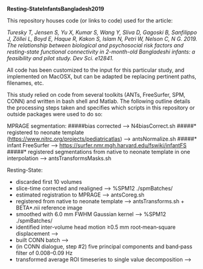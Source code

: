 **Resting-StateInfantsBangladesh2019**

This repository houses code (or links to code) used for the article:

*Turesky T, Jensen S, Yu X, Kumar S, Wang Y, Sliva D, Gagoski B, Sanfilippo J, Zöllei L, Boyd E, Haque R, Kakon S, Islam N, Petri W, Nelson C, N G. 2019. The relationship between biological and psychosocial risk factors and resting-state functional connectivity in 2-month-old Bangladeshi infants: a feasibility and pilot study. Dev Sci. e12841.*

All code has been customized to the input for this particular study, and implemented on MacOSX, but can be adapted be replacing pertinent paths, filenames, etc. 

This study relied on code from several toolkits (ANTs, FreeSurfer, SPM, CONN) and written in bash shell and Matlab. The following outline details the processing steps taken and specifies which scripts in this repository or outside packages were used to do so:

MPRAGE segmentation: 
#####bias corrected --> N4biasCorrect.sh 
#####* registered to neonate template (https://www.nitrc.org/projects/pediatricatlas) --> antsNormalize.sh 
#####* infant FreeSurfer --> https://surfer.nmr.mgh.harvard.edu/fswiki/infantFS 
#####* registered segmentations from native to neonate template in one interpolation --> antsTransformsMasks.sh


Resting-State: 
* discarded first 10 volumes 
* slice-time corrected and realigned --> %SPM12 ./spmBatches/ 
* estimated registration to MPRAGE --> antsCoreg.sh 
* registered from native to neonate template --> antsTransforms.sh + BETA*.nii reference image 
* smoothed with 6.0 mm FWHM Gaussian kernel --> %SPM12 ./spmBatches/ 
* identified inter-volume head motion ≥0.5 mm root‐mean‐square displacement --> 
* built CONN batch --> 
* (in CONN dialogue, step #2) five principal components and band‐pass filter of 0.008–0.09 Hz 
* transformed average ROI timeseries to single value decomposition -->
